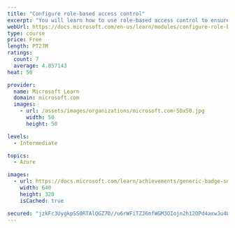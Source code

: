 ```yaml
---
title: "Configure role-based access control"
excerpt: "You will learn how to use role-based access control to ensure resources are protected, but users can still access the resources they need."
webUrl: https://docs.microsoft.com/en-us/learn/modules/configure-role-based-access-control/
type: course
price: Free
length: PT27M
ratings:
  count: 7
  average: 4.857143
heat: 50

provider:
  name: Microsoft Learn
  domain: microsoft.com
  images:
    - url: /assets/images/organizations/microsoft.com-50x50.jpg
      width: 50
      height: 50

levels:
  - Intermediate

topics:
  - Azure

images:
  - url: https://docs.microsoft.com/learn/achievements/generic-badge-social.png
    width: 640
    height: 320
    isCached: true

secured: "jzkFc3UygkpSS0RTAlQGZ7D//u6rWFiTZJ6mfWGM3OIojn2h12OPd4axwJu4WiMDl46PD+EwAxc1kdHOer7kKHCu2OjY7SyE9hGDd2RNBLalmTy62d9aRmwuxoc75Zciy7LQm1OHKj3JBBVuP4hZtOuJidk/llpFVEkWnZC0OQfTNXMibNFwmESUo4c4uSQk2rRRXkA6CVmK5+BKik23Phz5kbFfRVg6pSr+UigYE2iciLDN0EjHXo942/pqw/+oj4n6iRpl5Da5mf/TLT5c3kDB3N+f5tOTYmUr+w3gLnZc/SgY1fn+qfHYqbqlFq4JUtkbDntvBoZh17CSYsuc9BXJfHUJm+L3mnQSFlsaBRvDiRfBwUhFOH6xVsgKo6CgGtBTlAwvuSeJvHCf9w88UEMk/dvuBYKYJOES8bmG/gI=;ali+OXpqa0pTkVxPMZQDSQ=="
---
```


